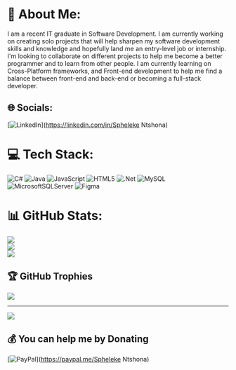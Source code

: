 # 💫 About Me:
I am a recent IT graduate in Software Development. I am currently working on creating solo projects that will help sharpen my software development skills and knowledge and hopefully land me an entry-level job or internship.<br>I'm looking to collaborate on different projects to help me become a better programmer and to learn from other people. I am currently learning on Cross-Platform frameworks, and Front-end development to help me find a balance between front-end and back-end or becoming a full-stack developer.


## 🌐 Socials:
[![LinkedIn](https://img.shields.io/badge/LinkedIn-%230077B5.svg?logo=linkedin&logoColor=white)](https://linkedin.com/in/Spheleke Ntshona) 

# 💻 Tech Stack:
![C#](https://img.shields.io/badge/c%23-%23239120.svg?style=for-the-badge&logo=csharp&logoColor=white) ![Java](https://img.shields.io/badge/java-%23ED8B00.svg?style=for-the-badge&logo=openjdk&logoColor=white) ![JavaScript](https://img.shields.io/badge/javascript-%23323330.svg?style=for-the-badge&logo=javascript&logoColor=%23F7DF1E) ![HTML5](https://img.shields.io/badge/html5-%23E34F26.svg?style=for-the-badge&logo=html5&logoColor=white) ![.Net](https://img.shields.io/badge/.NET-5C2D91?style=for-the-badge&logo=.net&logoColor=white) ![MySQL](https://img.shields.io/badge/mysql-%2300000f.svg?style=for-the-badge&logo=mysql&logoColor=white) ![MicrosoftSQLServer](https://img.shields.io/badge/Microsoft%20SQL%20Server-CC2927?style=for-the-badge&logo=microsoft%20sql%20server&logoColor=white) ![Figma](https://img.shields.io/badge/figma-%23F24E1E.svg?style=for-the-badge&logo=figma&logoColor=white)
# 📊 GitHub Stats:
![](https://github-readme-stats.vercel.app/api?username=MisterWest11&theme=dark&hide_border=false&include_all_commits=true&count_private=false)<br/>
![](https://github-readme-streak-stats.herokuapp.com/?user=MisterWest11&theme=dark&hide_border=false)<br/>
![](https://github-readme-stats.vercel.app/api/top-langs/?username=MisterWest11&theme=dark&hide_border=false&include_all_commits=true&count_private=false&layout=compact)

## 🏆 GitHub Trophies
![](https://github-profile-trophy.vercel.app/?username=MisterWest11&theme=radical&no-frame=false&no-bg=false&margin-w=4)

---
[![](https://visitcount.itsvg.in/api?id=MisterWest11&icon=1&color=3)](https://visitcount.itsvg.in)

  ## 💰 You can help me by Donating
  [![PayPal](https://img.shields.io/badge/PayPal-00457C?style=for-the-badge&logo=paypal&logoColor=white)](https://paypal.me/Spheleke Ntshona) 

  
<!-- Proudly created with GPRM ( https://gprm.itsvg.in ) -->
